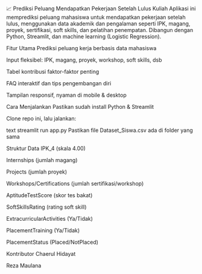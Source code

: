 📈 Prediksi Peluang Mendapatkan Pekerjaan Setelah Lulus Kuliah
Aplikasi ini memprediksi peluang mahasiswa untuk mendapatkan pekerjaan setelah lulus, menggunakan data akademik dan pengalaman seperti IPK, magang, proyek, sertifikasi, soft skills, dan pelatihan penempatan.
Dibangun dengan Python, Streamlit, dan machine learning (Logistic Regression).

Fitur Utama
Prediksi peluang kerja berbasis data mahasiswa

Input fleksibel: IPK, magang, proyek, workshop, soft skills, dsb

Tabel kontribusi faktor-faktor penting

FAQ interaktif dan tips pengembangan diri

Tampilan responsif, nyaman di mobile & desktop

Cara Menjalankan
Pastikan sudah install Python & Streamlit

Clone repo ini, lalu jalankan:

text
streamlit run app.py
Pastikan file Dataset_Siswa.csv ada di folder yang sama

Struktur Data
IPK_4 (skala 4.00)

Internships (jumlah magang)

Projects (jumlah proyek)

Workshops/Certifications (jumlah sertifikasi/workshop)

AptitudeTestScore (skor tes bakat)

SoftSkillsRating (rating soft skill)

ExtracurricularActivities (Ya/Tidak)

PlacementTraining (Ya/Tidak)

PlacementStatus (Placed/NotPlaced)

Kontributor
Chaerul Hidayat

Reza Maulana

